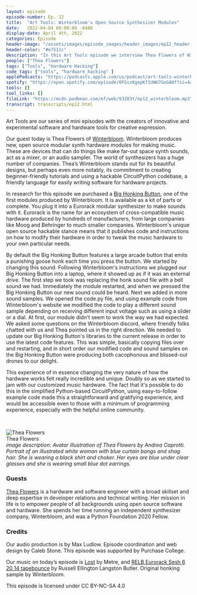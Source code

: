 ```yaml
---
layout: episode
episode-number: Ep. 12
title:  "Art Tools: Winterbloom's Open Source Synthesizer Modules"
date:   2022-04-04 08:00:00 -0400
display-date: April 4th, 2022
categories: Episode
header-image: "/assets/images/episode_images/header_images/ep12_header.png"
header-color: "#e7511c"
description: "In this Art Tools episode we interview Thea Flowers of Winterbloom, an open source music hardware company producing hackable music modules and kits for synthesizers. And we try out the Big Honking Button."
people: ["Thea Flowers"]
tags: ["Tools", "Hardware Hacking"]
code_tags: ["tools", "hardware_hacking" ]
applePodcasts: "https://podcasts.apple.com/us/podcast/art-tools-winterblooms-open-source-synthesizer-modules/id1536778522?i=1000556273747"
spotify: "https://open.spotify.com/episode/0FGszKgepKfIUWU7GoGAOf?si=4a3056fd54f34093"
tools: []
tool_links: []
fileLink: "https://mcdn.podbean.com/mf/web/93283t/ep12_winterbloom.mp3"
transcript: transcripts/ep12.html
---
```


Art Tools are our series of mini episodes with the creators of innovative and experimental software and hardware tools for creative expression.

Our guest today is Thea Flowers of [Winterbloom](https://winterbloom.com). Winterbloom produces new, open source modular synth hardware modules for making music. These are devices that can do things like make far-out space synth sounds, act as a mixer, or an audio sampler. The world of  synthesizers has a huge number of companies. Thea’s Winterbloom stands out for its beautiful designs, but perhaps even more notably, its commitment to creating beginner-friendly tutorials and using a hackable CircuitPython codebase, a friendly language for easily writing software for hardware projects.

In research for this episode we purchased a [Big Honking Button](https://honk.wntr.dev/), one of the first modules produced by Winterbloom. It is available as a kit of parts or complete. You plug it into a Eurorack modular synthesizer to make sounds with it. Eurorack is the name for an ecosystem of cross-compatible music hardware produced by hundreds of manufacturers, from large companies like Moog and Behringer to much smaller companies. Winterbloom's unique open source hackable stance means that it publishes code and instructions on how to modify their hardware in order to tweak the music hardware to your own particular needs.

By default the Big Honking Button features a large arcade button that emits a punishing goose honk each time you press the button. We started by changing this sound. Following Winterbloom's instructions we plugged our Big Honking Button into a laptop, where it showed up as if it was an external drive. The first step we took was replacing the honk sound file with a bell sound we had. Immediately the module restarted, and when we pressed the Big Honking Button our new sound could be heard. Next we added in more sound samples. We opened the code.py file, and using example code from Winterbloom's website we modified the code to play a different sound sample depending on receiving different input voltage such as using a slider or a dial. At first, our module didn't seem to work the way we had expected. We asked some questions on the Winterbloom discord, where friendly folks chatted with us and Thea pointed us in the right direction. We needed to update our Big Honking Button's libraries to the current release in order to use the latest code features. This was simple, basically copying files over and restarting, and in short order our modified code and sound samples on the Big Honking Button were producing both cacophonous and blissed-out drones to our delight. 

This experience of in essence changing the very nature of how the hardware works felt really incredible and unique. Doubly so as we started to jam with our customized music hardware. The fact that it's possible to do this in the simplified Python-based CircuitPython, using easy-to-follow example code made this a straightforward and gratifying experience, and would be accessible even to those with a minimum of programming experience, especially with the helpful online community.

<br>

![Thea Flowers]({{site.baseurl}}/assets/images/thea.jpg)  
Thea Flowers  
*image description: Avatar illustration of Thea Flowers by Andrea Caprotti. Portrait of an illustrated white woman with blue curtain bangs and shag hair. She is wearing a black shirt and choker. Her eyes are blue under clear glasses and she is wearing small blue dot earrings.*

### Guests

<a href="https://thea.codes/" alt="Thea Flowers" class="nameTag">Thea Flowers</a> is a hardware and software engineer with a broad skillset and deep expertise in developer relations and technical writing. Her mission in life is to empower people of all backgrounds using open source software and hardware. She spends her time running an independent synthesizer company, Winterbloom, and was a Python Foundation 2020 Fellow.

### Credits

Our audio production is by Max Ludlow. Episode coordination and web design by Caleb Stone. This episode was supported by Purchase College.

Our music on today’s episode is [Lost](https://freemusicarchive.org/music/Metre/alternator/lost-2) by Metre, and [RELB Eurorack Sesh 6 20 14 tapebounce](https://freemusicarchive.org/music/Russell_E_L_Butler/Constructions/Russell_E_L_Butler_-_Constructions_-_06_RELB_Eurorack_Sesh_6_20_14tapebounce) by Russell Ellington Langston Butler. Original honking sample by Winterbloom.

This episode is licensed under CC BY-NC-SA 4.0 
